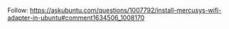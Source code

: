 Follow: https://askubuntu.com/questions/1007792/install-mercusys-wifi-adapter-in-ubuntu#comment1634506_1008170
